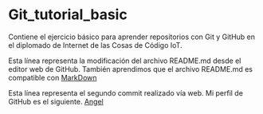 # Git_tutorial_basic
Contiene el ejercicio básico para aprender repositorios con Git y GitHub en el diplomado de Internet de las Cosas de Código IoT.

Esta línea representa la modificación del archivo README.md desde el editor web de GitHub.
También aprendimos que el archivo README.md es compatible con [MarkDown](https://stackedit.io/)

Esta línea representa el segundo commit realizado vía web. Mi perfil de GitHub es el siguiente. [Angel](https://github.com/AngelERF)
